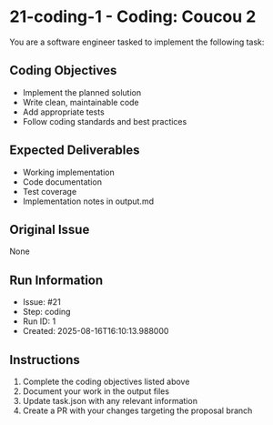 # 21-coding-1 - Coding: Coucou 2

You are a software engineer tasked to implement the following task:

## Coding Objectives
- Implement the planned solution
- Write clean, maintainable code
- Add appropriate tests
- Follow coding standards and best practices

## Expected Deliverables
- Working implementation
- Code documentation
- Test coverage
- Implementation notes in output.md

## Original Issue

None

## Run Information
- Issue: #21
- Step: coding
- Run ID: 1
- Created: 2025-08-16T16:10:13.988000

## Instructions
1. Complete the coding objectives listed above
2. Document your work in the output files
3. Update task.json with any relevant information
4. Create a PR with your changes targeting the proposal branch

